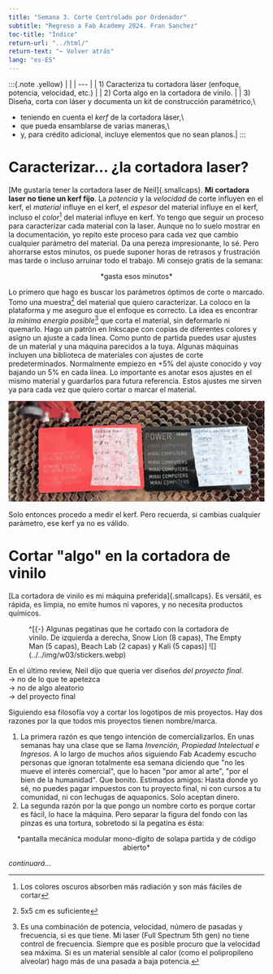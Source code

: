 ```yaml
---
title: "Semana 3. Corte Controlado por Ordenador"
subtitle: "Regreso a Fab Academy 2024. Fran Sanchez"
toc-title: "Índice"
return-url: "../html/"
return-text: "← Volver atrás"
lang: "es-ES"
---
```

:::{.note .yellow}
|     |
| --- |
| 1) Caracteriza tu cortadora láser (enfoque, potencia, velocidad, etc.) |
| 2) Corta algo en la cortadora de vinilo. |
| 3) Diseña, corta con láser y documenta un kit de construcción paramétrico,\
- teniendo en cuenta el *kerf* de la cortadora láser,\
- que pueda ensamblarse de varias maneras,\
- y, para crédito adicional, incluye elementos que no sean planos.|
:::

# Caracterizar... ¿la cortadora laser?
[Me gustaría tener la cortadora laser de Neil]{.smallcaps}. **Mi cortadora laser no tiene un kerf fijo**. La *potencia* y la *velocidad* de corte influyen en el kerf, el *material* influye en el kerf, el *espesor* del material influye en el kerf, incluso el *color*[^101] del material influye en kerf. Yo tengo que seguir un proceso para caracterizar cada material con la laser. Aunque no lo suelo mostrar en la documentación, yo repito este proceso para cada vez que cambio cualquier parámetro del material. Da una pereza impresionante, lo sé. Pero ahorrarse estos minutos, os puede suponer horas de retrasos y frustración mas tarde o incluso arruinar todo el trabajo. Mi consejo gratis de la semana: 

<center>*gasta esos minutos*</center>

Lo primero que hago es buscar los parámetros óptimos de corte o marcado. Tomo una muestra[^100] del material que quiero caracterizar. La coloco en la plataforma y me aseguro que el enfoque es correcto. La idea es encontrar *la mínima energía posible*[^102] que corta el material, sin deformarlo ni quemarlo. Hago un patrón en Inkscape con copias de diferentes colores y asigno un ajuste a cada línea. Como punto de partida puedes usar ajustes de un material y una máquina parecidos a la tuya. Algunas máquinas incluyen una biblioteca de materiales con ajustes de corte predeterminados. Normalmente empiezo en +5% del ajuste conocido y voy bajando un 5% en cada línea. Lo importante es anotar esos ajustes en el mismo material y guardarlos para futura referencia. Estos ajustes me sirven ya para cada vez que quiero cortar o marcar el material. 

![Ejemplo de caracterización para grabado de una chapa de aluminio](../../img/w03/character.webp)

[^100]:
    5x5 cm es suficiente
[^101]:
    Los colores oscuros absorben más radiación y son más fáciles de cortar 
[^102]:
    Es una combinación de potencia, velocidad, número de pasadas y frecuencia, si es que tiene. Mi laser (Full Spectrum 5th gen) no tiene control de frecuencia. Siempre que es posible procuro que la velocidad sea máxima. Si es un material sensible al calor (como el polipropileno alveolar) hago más de una pasada a baja potencia.

Solo entonces procedo a medir el kerf. Pero recuerda, si cambias cualquier parámetro, ese kerf ya no es válido. 

# Cortar "algo" en la cortadora de vinilo
[La cortadora de vinilo es mi máquina preferida]{.smallcaps}. Es versátil, es rápida, es limpia, no emite humos ni vapores, y no necesita productos químicos.

<figure>
^[{-} Algunas pegatinas que he cortado con la cortadora de vinilo. De izquierda a derecha, Snow Lion (8 capas), The Empty Man (5 capas), Beach Lab (2 capas) y Kali (5 capas)]
![](../../img/w03/stickers.webp)
</figure>

En el último review, Neil dijo que quería ver diseños *del proyecto final*.\
→ no de lo que te apetezca\
→ no de algo aleatorio\
→ del proyecto final

Siguiendo esa filosofía voy a cortar los logotipos de mis proyectos. Hay dos razones por la que todos mis proyectos tienen nombre/marca.

1. La primera razón es que tengo intención de comercializarlos. En unas semanas hay una clase que se llama *Invención, Propiedad Intelectual e Ingresos*. A lo largo de muchos años siguiendo Fab Academy escucho personas que ignoran totalmente esa semana diciendo que "no les mueve el interés comercial", que lo hacen "por amor al arte", "por el bien de la humanidad". Que bonito. Estimados amigos: Hasta donde yo sé, no puedes pagar impuestos con tu proyecto final, ni con cursos a tu comunidad, ni con lechugas de aquaponics. Solo aceptan dinero.
2. La segunda razón por la que pongo un nombre corto es porque cortar es fácil, lo hace la máquina. Pero separar la figura del fondo con las pinzas es una tortura, sobretodo si la pegatina es ésta:

<center>*pantalla mecánica modular mono-dígito de solapa partida y de código abierto*</center>

*continuará...*


